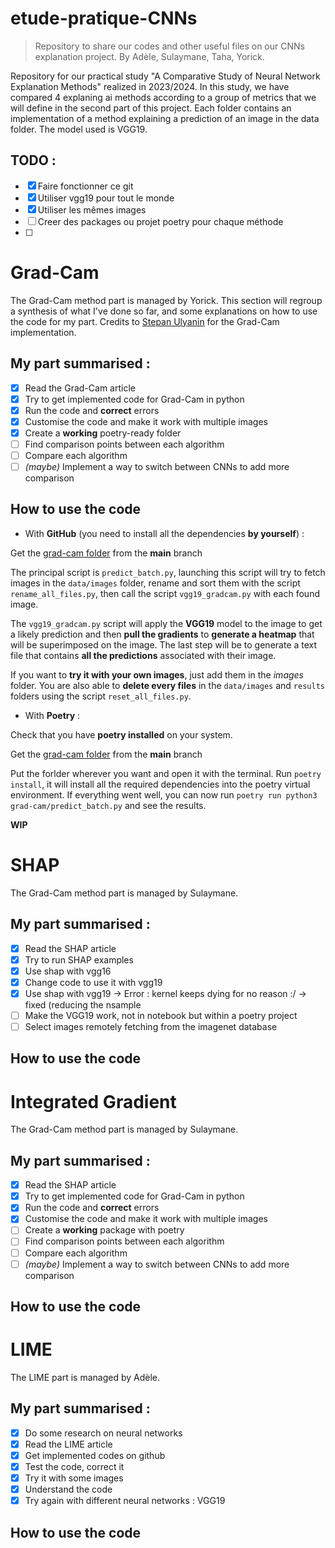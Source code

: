 # etude-pratique-CNNs
> Repository to share our codes and other useful files on our CNNs
> explanation project. By Adèle, Sulaymane, Taha, Yorick.

Repository for our practical study "A Comparative Study of Neural Network Explanation Methods" realized in 2023/2024. In this study, we have compared 4 explaning ai methods according to a group of metrics that we will define in the second part of this project.
Each folder contains an implementation of a method explaining a prediction of an image in the data folder. The model used is VGG19. 

## TODO :
 - [x] Faire fonctionner ce git
 - [x] Utiliser vgg19 pour tout le monde 
 - [x] Utiliser les mêmes images 
 - [ ] Creer des packages ou projet poetry pour chaque méthode 
 - [ ] 

# Grad-Cam
The Grad-Cam method part is managed by Yorick.
This section will regroup a synthesis of what I've done so far, and some explanations on how to use the code for my part.
Credits to [Stepan Ulyanin](https://medium.com/@stepanulyanin/implementing-grad-cam-in-pytorch-ea0937c31e82) for the Grad-Cam implementation. 

## My part summarised :

 - [x] Read the Grad-Cam article
 - [x] Try to get implemented code for Grad-Cam in python
 - [x] Run the code and **correct** errors
 - [x] Customise the code and make it work with multiple images
 - [x] Create a **working** poetry-ready folder
 - [ ] Find comparison points between each algorithm
 - [ ] Compare each algorithm
 - [ ] *(maybe)* Implement a way to switch between CNNs to add more comparison

## How to use the code

 - With **GitHub** (you need to install all the dependencies **by yourself**) :

Get the [grad-cam folder](https://github.com/LarveTable/etude-pratique-CNNs/tree/21a1fdaff7529f685fdb3f1e3cab8b9a136c9b0b/grad-cam) from the **main** branch

The principal script is `predict_batch.py`, launching this script will try to fetch images in the `data/images` folder, rename and sort them with the script `rename_all_files.py`, then call the script `vgg19_gradcam.py` with each found image.

The `vgg19_gradcam.py` script will apply the **VGG19** model to the image to get a likely prediction and then **pull the gradients** to **generate a heatmap** that will be superimposed on the image. The last step will be to generate a text file that contains **all the predictions** associated with their image.

 If you want to **try it with your own images**, just add them in the *images* folder. 
 You are also able to **delete every files** in the `data/images` and `results` folders using the script `reset_all_files.py`.

- With **Poetry** :

Check that you have **poetry installed** on your system.

Get the [grad-cam folder](https://github.com/LarveTable/etude-pratique-CNNs/tree/21a1fdaff7529f685fdb3f1e3cab8b9a136c9b0b/grad-cam) from the **main** branch

Put the forlder wherever you want and open it with the terminal. Run `poetry install`, it will install all the required dependencies into the poetry virtual environment. If everything went well, you can now run `poetry run python3 grad-cam/predict_batch.py` and see the results.

**WIP**

# SHAP
The Grad-Cam method part is managed by Sulaymane.

## My part summarised :
 - [x] Read the SHAP article
 - [x] Try to run SHAP examples 
 - [x] Use shap with vgg16
 - [x] Change code to use it with vgg19
 - [x] Use shap with vgg19 -> Error : kernel keeps dying for no reason :/ -> fixed (reducing the nsample 
 - [ ] Make the VGG19 work, not in notebook but within a poetry project
 - [ ] Select images remotely fetching from the imagenet database 

## How to use the code

# Integrated Gradient 
The Grad-Cam method part is managed by Sulaymane.

## My part summarised :

 - [x] Read the SHAP article
 - [x] Try to get implemented code for Grad-Cam in python
 - [x] Run the code and **correct** errors
 - [x] Customise the code and make it work with multiple images
 - [ ] Create a **working** package with poetry
 - [ ] Find comparison points between each algorithm
 - [ ] Compare each algorithm
 - [ ] *(maybe)* Implement a way to switch between CNNs to add more comparison

## How to use the code

# LIME 
The LIME part is managed by Adèle.

## My part summarised :

 - [x] Do some research on neural networks
 - [x] Read the LIME article
 - [x] Get implemented codes on github
 - [x] Test the code, correct it
 - [x] Try it with some images
 - [x] Understand the code
 - [x] Try again with different neural networks : VGG19

## How to use the code
